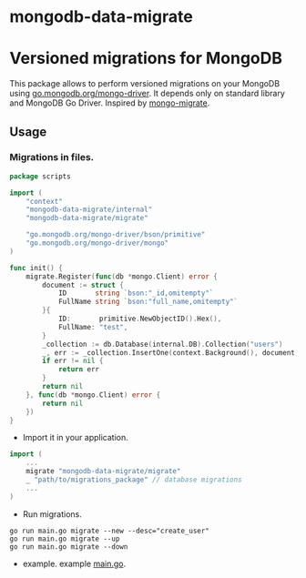 # mongodb-data-migrate
# Versioned migrations for MongoDB

This package allows to perform versioned migrations on your MongoDB using [go.mongodb.org/mongo-driver](https://github.com/mongodb/mongo-go-driver).
It depends only on standard library and MongoDB Go Driver.
Inspired by [mongo-migrate](https://github.com/eminetto/mongo-migrate).


## Usage
### Migrations in files.

```go
package scripts

import (
	"context"
	"mongodb-data-migrate/internal"
	"mongodb-data-migrate/migrate"

	"go.mongodb.org/mongo-driver/bson/primitive"
	"go.mongodb.org/mongo-driver/mongo"
)

func init() {
	migrate.Register(func(db *mongo.Client) error {
		document := struct {
			ID       string `bson:"_id,omitempty"`
			FullName string `bson:"full_name,omitempty"`
		}{
			ID:       primitive.NewObjectID().Hex(),
			FullName: "test",
		}
		_collection := db.Database(internal.DB).Collection("users")
		_, err := _collection.InsertOne(context.Background(), document)
		if err != nil {
			return err
		}
		return nil
	}, func(db *mongo.Client) error {
		return nil
	})
}
```

* Import it in your application.
```go
import (
    ...
    migrate "mongodb-data-migrate/migrate"
    _ "path/to/migrations_package" // database migrations
    ...
)
```

* Run migrations.
```shell
go run main.go migrate --new --desc="create_user"
go run main.go migrate --up
go run main.go migrate --down
```
* example.
example [main.go](https://github.com/hamdiBouhani/mongodb-data-migrate/tree/main/example).